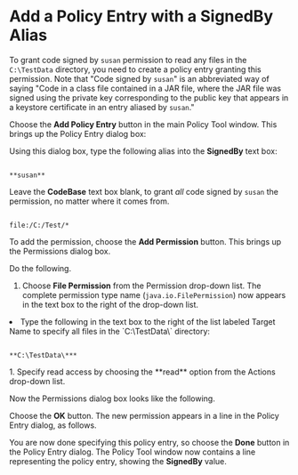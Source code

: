 
# Add a Policy Entry with a SignedBy Alias

To grant code signed by `susan` permission to read any files in the `C:\TestData` directory, you need to create a policy entry granting this permission. Note that "Code signed by `susan`" is an abbreviated way of saying "Code in a class file contained in a JAR file, where the JAR file was signed using the private key corresponding to the public key that appears in a keystore certificate in an entry aliased by `susan`."

Choose the **Add Policy Entry** button in the main Policy Tool window. This brings up the Policy Entry dialog box:

Using this dialog box, type the following alias into the **SignedBy** text box:

```

**susan**

```

Leave the **CodeBase** text box blank, to grant *all* code signed by `susan` the permission, no matter where it comes from.

```

file:/C:/Test/*

```

To add the permission, choose the **Add Permission** button. This brings up the Permissions dialog box.

Do the following.

1. Choose **File Permission** from the Permission drop-down list. The complete permission type name (`java.io.FilePermission`) now appears in the text box to the right of the drop-down list.
<li>Type the following in the text box to the right of the list labeled Target Name to specify all files in the `C:\TestData\` directory:
<pre><code>
**C:\TestData\***
</code></pre>
</li>
1. Specify read access by choosing the **read** option from the Actions drop-down list.

Now the Permissions dialog box looks like the following.

Choose the **OK** button. The new permission appears in a line in the Policy Entry dialog, as follows.

You are now done specifying this policy entry, so choose the **Done** button in the Policy Entry dialog. The Policy Tool window now contains a line representing the policy entry, showing the **SignedBy** value.
